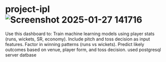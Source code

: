 # project-ipl![Screenshot 2025-01-27 141716](https://github.com/user-attachments/assets/96afa3f4-be8a-4f6c-93ba-9e4aaef754c6)
Use this dashboard to:
Train machine learning models using player stats (runs, wickets, SR, economy).
Include pitch and toss decision as input features.
Factor in winning patterns (runs vs wickets).
Predict likely outcomes based on venue, player form, and toss decision.
used postgresql server datbase 
